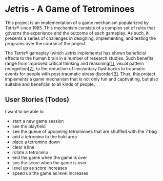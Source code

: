 # *Je*tris - A Game of Tetrominoes

This project is an implementation of a game mechanism popularized by Tetris® since 1985. This mechanism consists of a complex set of rules that governs the experience and the outcome of each gameplay. As such, it presents a series of challenges in designing, implementing, and testing the programs over the course of the project.

The Tetris® gameplay (which *Je*tris implements) has shown beneficial effects to the human brain in a number of 
research studies. Such benefits range from improved critical thinking and reasoning[[1]](https://doi.org/10.1186%2F1756-0500-2-174), visual pattern recognition[[2]](https://doi.org/10.1126/science.290.5490.350), to the reduction of involuntary flashbacks to traumatic events for people with post-traumatic stress disorder[[3]](https://web.archive.org/web/20201101090805/https://www.nhs.uk/news/mental-health/can-playing-tetris-help-prevent-ptsd/). Thus, this project implements a game mechanism that is not only fun and captivating, but also suitable and beneficial to all kinds of people. 

## User Stories (Todos)

I want to be able to

- start a new game session
- see the playfield 
- see the queue of upcoming tetrominoes that are shuffled with the 7 bag
- add a tetromino to the hold area
- place a tetromino down
- clear a line
- rotate a tetromino
- end the game when the game is over
- see the score when the game is over
- level up as score increases
- speed up the game as level increases
